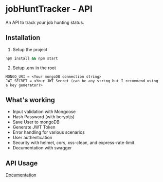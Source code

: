 # jobHuntTracker - API
An API to track your job hunting status.

## Installation

1. Setup the project
  ```bash
  npm install && npm start
  ```

2. Setup .env in the root
  ```
  MONGO_URI = <Your mongoDB connection string>
  JWT_SECRET = <Your JWT_Secret (can be any string but I recommend using a key generator)> 
  ```

## What's working

- Input validation with Mongoose
- Hash Password (with bcryptjs)
- Save User to mongoDB
- Generate JWT Token
- Error handling for various scenarios
- User authentication
- Security with helmet, cors, xss-clean, and express-rate-limit
- Documentation with swagger

## API Usage
[Documentation](https://job-hunt-tracker-api.herokuapp.com/api/docs/)